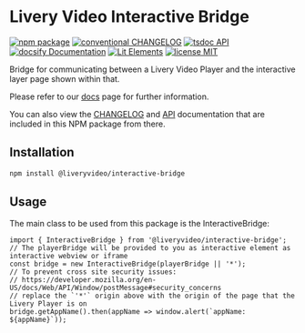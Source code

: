 # Livery Video Interactive Bridge

[![npm package](https://img.shields.io/npm/v/@liveryvideo/interactive-bridge.svg?logo=npm)](https://www.npmjs.com/package/@liveryvideo/interactive-bridge)
[![conventional CHANGELOG](https://img.shields.io/badge/conventional-CHANGELOG-FE5196.svg?logo=conventionalcommits)](https://docs.livery.live/npm/interactive-bridge/CHANGELOG)
[![tsdoc API](https://img.shields.io/badge/tsdoc-API-3178C6.svg?logo=typescript)](https://docs.livery.live/npm/interactive-bridge/dist/)
[![docsify Documentation](https://img.shields.io/badge/docsify-Documentation-2ECE53.svg?logo=docsify)](https://docs.livery.live/interactive-bridge)
[![Lit Elements](https://img.shields.io/badge/Lit-Elements-324FFF.svg?logo=lit)](https://lit.dev/)
[![license MIT](https://img.shields.io/npm/l/@liveryvideo/interactive-bridge.svg?color=808080&logo=unlicense)](https://cdn.jsdelivr.net/npm/@liveryvideo/interactive-bridge/LICENSE)

Bridge for communicating between a Livery Video Player and the interactive layer page shown within that.

Please refer to our [docs](https://docs.livery.live/interactive-bridge) page for further information.

You can also view the [CHANGELOG](CHANGELOG.md) and [API](dist/index.md) documentation that are included in this NPM package from there.

## Installation

```bash
npm install @liveryvideo/interactive-bridge
```

## Usage

The main class to be used from this package is the InteractiveBridge:

```JS
import { InteractiveBridge } from '@liveryvideo/interactive-bridge';
// The playerBridge will be provided to you as interactive element as interactive webview or iframe
const bridge = new InteractiveBridge(playerBridge || '*');
// To prevent cross site security issues:
// https://developer.mozilla.org/en-US/docs/Web/API/Window/postMessage#security_concerns
// replace the `'*'` origin above with the origin of the page that the Livery Player is on
bridge.getAppName().then(appName => window.alert(`appName: ${appName}`));
```

